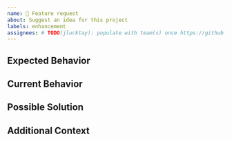```yaml
---
name: 🚀 Feature request
about: Suggest an idea for this project
labels: enhancement
assignees: # TODO(jlucktay): populate with team(s) once https://github.com/dear-github/dear-github/issues/170 is done
---
```


<!-- Provide a general summary of the issue in the Title above -->

## Expected Behavior
<!-- Tell us how it should work -->

## Current Behavior
<!-- Explain the difference from current behaviour -->
<!-- A clear and concise description of what the problem is may help. For example: "I'm always frustrated when [...]" -->

## Possible Solution
<!-- Not obligatory, but suggest ideas how to implement the addition or change -->

## Additional Context
<!-- Add any other context or screenshots about the feature request here -->
<!-- How has this issue affected you? What are you trying to accomplish? -->
<!-- Providing context helps us come up with a solution that is most useful in the real world -->

